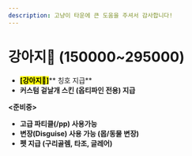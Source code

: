 ```yaml
---
description: 고냥이 타운에 큰 도움을 주셔서 감사합니다!
---
```


# 강아지🐶 (150000\~295000)

* <mark style="background-color:yellow;">**\[강아지🐶]**</mark>** 칭호 지급**&#x20;
* **커스텀 겉날개 스킨 (옵티파인 전용) 지급**

**<준비중>**

* **고급 파티클(/pp) 사용가능**&#x20;
* **변장(Disguise) 사용 가능 (몹/동물 변장)**&#x20;
* **펫 지급 (구리골렘, 타조, 글레어)**&#x20;

